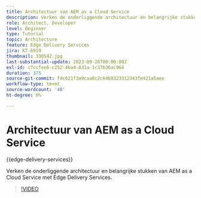 ```yaml
---
title: Architectuur van AEM as a Cloud Service
description: Verken de onderliggende architectuur en belangrijke stukken van AEM as a Cloud Service met Edge Delivery Services.
role: Architect, Developer
level: Beginner
type: Tutorial
topic: Architecture
feature: Edge Delivery Services
jira: KT-6919
thumbnail: 330542.jpg
last-substantial-update: 2023-09-26T00:00:00Z
exl-id: c7ccfee6-c252-4ba4-831a-1c37b36ac964
duration: 375
source-git-commit: f4c621f3a9caa8c2c64b8323312343fe421a5aee
workflow-type: tm+mt
source-wordcount: '48'
ht-degree: 0%

---
```


# Architectuur van AEM as a Cloud Service

{{edge-delivery-services}}

Verken de onderliggende architectuur en belangrijke stukken van AEM as a Cloud Service met Edge Delivery Services.

>[!VIDEO](https://video.tv.adobe.com/v/330542?quality=12&learn=on)
